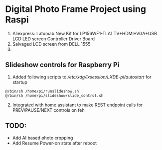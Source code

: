 # Digital Photo Frame Project using Raspi

1. Aliexpress: Latumab New Kit for LP156WF1-TLA1 TV+HDMI+VGA+USB LCD LED screen Controller Driver Board
2. Salvaged LCD screen from DELL 1555
3. 

## Slideshow controls for Raspberry Pi

1. Added following scripts to */etc/xdg/lxsession/LXDE-pi/autostart* for startup

```
@/bin/sh /home/pi/runslideshow.sh
@/bin/sh /home/pi/slideshow/slide_control.sh
```

2. Integrated with home assistant to make REST endpoint calls for PREV/PAUSE/NEXT controls on feh

## TODO: 

- Add AI based photo cropping
- Add Resume Power-on state after reboot



